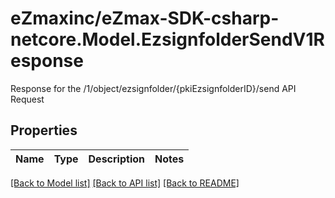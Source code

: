 # eZmaxinc/eZmax-SDK-csharp-netcore.Model.EzsignfolderSendV1Response
Response for the /1/object/ezsignfolder/{pkiEzsignfolderID}/send API Request
## Properties

Name | Type | Description | Notes
------------ | ------------- | ------------- | -------------

[[Back to Model list]](../README.md#documentation-for-models) [[Back to API list]](../README.md#documentation-for-api-endpoints) [[Back to README]](../README.md)

